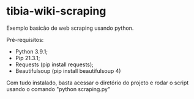 # tibia-wiki-scraping

Exemplo basicão de web scraping usando python.

Pré-requisitos:
* Python 3.9.1;
* Pip 21.3.1;
* Requests (pip install requests);
* Beautifulsoup (pip install beautifulsoup 4)

Com tudo instalado, basta acessar o diretório do projeto e rodar o script usando o comando "python scraping.py"

